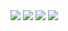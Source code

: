 <img src="https://github.com/musauyumaz/CSharp/blob/main/Gen%C3%A7ay%20Y%C4%B1ld%C4%B1z/%C3%96zel%20Ders%20Format%C4%B1nda%20A%E2%80%99dan%20Z%E2%80%99ye%20Nesne%20Tabanl%C4%B1%20Programlama%20E%C4%9Fitimi/%238%20-%20Nesne%20Kopyalama%20Davran%C4%B1%C5%9Flar%C4%B1%20%20Shallow%20Copy%20%20Deep%20Copy/Ekran%20g%C3%B6r%C3%BCnt%C3%BCs%C3%BC%202022-08-26%20120634.png" width = "auto">
<img src="https://github.com/musauyumaz/CSharp/blob/main/Gen%C3%A7ay%20Y%C4%B1ld%C4%B1z/%C3%96zel%20Ders%20Format%C4%B1nda%20A%E2%80%99dan%20Z%E2%80%99ye%20Nesne%20Tabanl%C4%B1%20Programlama%20E%C4%9Fitimi/%238%20-%20Nesne%20Kopyalama%20Davran%C4%B1%C5%9Flar%C4%B1%20%20Shallow%20Copy%20%20Deep%20Copy/Ekran%20g%C3%B6r%C3%BCnt%C3%BCs%C3%BC%202022-08-26%20123255.png" width="auto">
<img src="https://github.com/musauyumaz/CSharp/blob/main/Gen%C3%A7ay%20Y%C4%B1ld%C4%B1z/%C3%96zel%20Ders%20Format%C4%B1nda%20A%E2%80%99dan%20Z%E2%80%99ye%20Nesne%20Tabanl%C4%B1%20Programlama%20E%C4%9Fitimi/%238%20-%20Nesne%20Kopyalama%20Davran%C4%B1%C5%9Flar%C4%B1%20%20Shallow%20Copy%20%20Deep%20Copy/Ekran%20g%C3%B6r%C3%BCnt%C3%BCs%C3%BC%202022-08-26%20123459.png" width="auto">
<img src="https://github.com/musauyumaz/CSharp/blob/main/Gen%C3%A7ay%20Y%C4%B1ld%C4%B1z/%C3%96zel%20Ders%20Format%C4%B1nda%20A%E2%80%99dan%20Z%E2%80%99ye%20Nesne%20Tabanl%C4%B1%20Programlama%20E%C4%9Fitimi/%238%20-%20Nesne%20Kopyalama%20Davran%C4%B1%C5%9Flar%C4%B1%20%20Shallow%20Copy%20%20Deep%20Copy/Ekran%20g%C3%B6r%C3%BCnt%C3%BCs%C3%BC%202022-08-26%20125722.png" width="auto">
